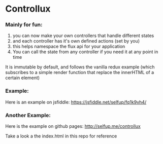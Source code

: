 # Controllux

### Mainly for fun:

1. you can now make your own controllers that handle different states
1. and each controller has it's own defined actions (set by you)
1. this helps namespace the flux api for your application
1. You can call the state from any controller if you need it at any point in time 

It is immutable by default, and follows the vanilla redux example (which subscribes to a simple render function that replace the innerHTML of a certain element)

### Example:

Here is an example on jsfiddle: https://jsfiddle.net/selfup/fq1k9vh4/

### Another Example:

Here is the example on github pages: http://selfup.me/controllux

Take a look a the index.html in this repo for reference
